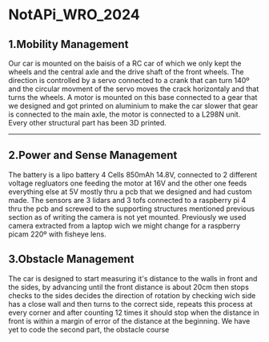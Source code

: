 # NotAPi_WRO_2024

## 1.Mobility Management
Our car is mounted on the baisis of a RC car of which we only kept the wheels and the central axle and the drive shaft of the front wheels. The direction is controlled by a servo connected to a crank that can turn 140º and the circular movment of the servo moves the crack horizontaly and that turns the wheels. A motor is mounted on this base connected to a gear that we designed and got printed on aluminium to make the car slower that gear is connected to the main axle, the motor is connected to a L298N unit. Every other structural part has been 3D printed.

------------------------------------------
## 2.Power and Sense Management
The battery is a lipo battery 4 Cells 850mAh 14.8V, connected to 2 different voltage regluators one feeding the motor at 16V and the other one feeds everything else at 5V mostly thru a pcb that we designed and had custom made.
The sensors are 3 lidars and 3 tofs connected to a raspberry pi 4 thru the pcb and screwed to the supporting structures mentioned previous section as of writing the camera is not yet mounted. Previously we used camera extracted from a laptop wich we might change for a raspberry picam 220º with fisheye lens.
## 3.Obstacle Management
The car is designed to start measuring it's distance to the walls in front and the sides, by advancing until the front distance is about 20cm then stops checks to the sides decides the direction of rotation by checking wich side has a close wall and then turns to the correct side, repeats this process at every corner and after counting 12 times it should stop when the distance in front is within a margin of error of the distance at the beginning. We have yet to code the second part, the obstacle course

